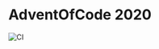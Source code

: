 # AdventOfCode 2020

![CI](https://github.com/eduherminio/AdventOfCode.Template/workflows/CI/badge.svg)
